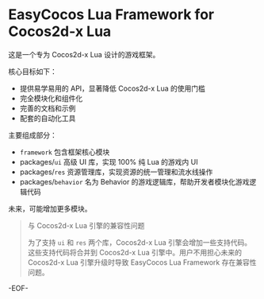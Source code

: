 # EasyCocos Lua Framework for Cocos2d-x Lua

这是一个专为 Cocos2d-x Lua 设计的游戏框架。

核心目标如下：

-   提供易学易用的 API，显著降低 Cocos2d-x Lua 的使用门槛
-   完全模块化和组件化
-   完善的文档和示例
-   配套的自动化工具

主要组成部分：

-   `framework` 包含框架核心模块
-   packages/`ui` 高级 UI 库，实现 100% 纯 Lua 的游戏内 UI
-   packages/`res` 资源管理库，实现资源的统一管理和流水线操作
-   packages/`behavior` 名为 Behavior 的游戏逻辑库，帮助开发者模块化游戏逻辑代码

未来，可能增加更多模块。

> 与 Cocos2d-x Lua 引擎的兼容性问题
>
> 为了支持 `ui` 和 `res` 两个库，Cocos2d-x Lua 引擎会增加一些支持代码。这些支持代码将合并到 Cocos2d-x Lua 引擎中。用户不用担心未来的 Cocos2d-x Lua 引擎升级时导致 EasyCocos Lua Framework 存在兼容性问题。

\-EOF\-
